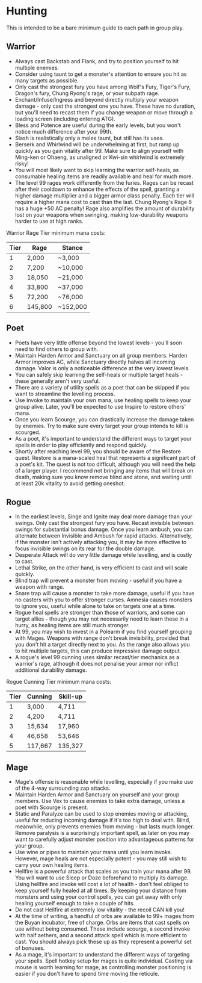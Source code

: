 # Hunting

This is intended to be a bare minimum guide to each path in group play.

## Warrior

- Always cast Backstab and Flank, and try to position yourself to hit multiple enemies.
- Consider using taunt to get a monster's attention to ensure you hit as many targets as possible.
- Only cast the strongest fury you have among Wolf's Fury, Tiger's Fury, Dragon's fury, Chung Ryong's rage, or your subpath rage.
- Enchant/Infuse/Ingress and beyond directly multiply your weapon damage - only cast the strongest one you have. These have no duration, but you'll need to recast them if you change weapon or move through a loading screen (including entering ATG).
- Bless and Potence are useful during the early levels, but you won't notice much difference after your 99th.
- Slash is realistically only a melee taunt, but still has its uses.
- Berserk and Whirlwind will be underwhelming at first, but ramp up quickly as you gain vitality after 99. Make sure to align yourself with Ming-ken or Ohaeng, as unaligned or Kwi-sin whirlwind is extremely risky!
- You will most likely want to skip learning the warrior self-heals, as consumable healing items are readily available and heal for much more.
- The level 99 rages work differently from the furies. Rages can be recast after their cooldown to enhance the effects of the spell, granting a higher damage multiplier and a bigger armor class penalty. Each tier will require a higher mana cost to cast than the last. Chung Ryong's Rage 6 has a huge +50 AC penalty! Rage also amplifies the amount of durability lost on your weapons when swinging, making low-durability weapons harder to use at high ranks.

Warrior Rage Tier minimum mana costs:

| Tier | Rage    | Stance   |
| ---- | ------- | -------- |
| 1    | 2,000   | ~3,000   |
| 2    | 7,200   | ~10,000  |
| 3    | 18,050  | ~21,000  |
| 4    | 33,800  | ~37,000  |
| 5    | 72,200  | ~76,000  |
| 6    | 145,800 | ~152,000 |

## Poet

- Poets have very little offense beyond the lowest levels - you'll soon need to find others to group with.
- Maintain Harden Armor and Sanctuary on all group members. Harden Armor improves AC, while Sanctuary directly halves all incoming damage. Valor is only a noticeable difference at the very lowest levels.
- You can safely skip learning the self-heals or multiple target heals - these generally aren't very useful.
- There are a variety of utility spells as a poet that can be skipped if you want to streamline the levelling process.
- Use Invoke to maintain your own mana, use healing spells to keep your group alive. Later, you'll be expected to use Inspire to restore others' mana.
- Once you learn Scourge, you can drastically increase the damage taken by enemies. Try to make sure every target your group intends to kill is scourged.
- As a poet, it's important to understand the different ways to target your spells in order to play efficiently and respond quickly.
- Shortly after reaching level 99, you should be aware of the Restore quest. Restore is a mana-scaled heal that represents a significant part of a poet's kit. The quest is not too difficult, although you will need the help of a larger player. I recommend not bringing any items that will break on death, making sure you know remove blind and atone, and waiting until at least 20k vitality to avoid getting oneshot.

## Rogue

- In the earliest levels, Singe and Ignite may deal more damage than your swings. Only cast the strongest fury you have. Recast invisible between swings for substantial bonus damage. Once you learn ambush, you can alternate between Invisible and Ambush for rapid attacks. Alternatively, if the monster isn't actively attacking you, it may be more effective to focus invisible swings on its rear for the double damage.
- Desperate Attack will do very little damage while levelling, and is costly to cast.
- Lethal Strike, on the other hand, is very efficient to cast and will scale quickly.
- Blind trap will prevent a monster from moving - useful if you have a weapon with range.
- Snare trap will cause a monster to take more damage, useful if you have no casters with you to offer stronger curses. Amnesia causes monsters to ignore you, useful while alone to take on targets one at a time.
- Rogue heal spells are stronger than those of warriors, and some can target allies - though you may not necessarily need to learn these in a hurry, as healing items are still much stronger.
- At 99, you may wish to invest in a Polearm if you find yourself grouping with Mages. Weapons with range don't break invisibility, provided that you don't hit a target directly next to you. As the range also allows you to hit multiple targets, this can produce impressive damage output.
- A rogue's level 99 cunning uses similar recast/tier mechanics as a warrior's rage, although it does not penalise your armor nor inflict additional durability damage.

Rogue Cunning Tier minimum mana costs:

| Tier | Cunning | Skill-up |
| ---- | ------- | -------- |
| 1    | 3,000   | 4,711    |
| 2    | 4,200   | 4,711    |
| 3    | 15,634  | 17,960   |
| 4    | 46,658  | 53,646   |
| 5    | 117,667 | 135,327  |

## Mage

- Mage's offense is reasonable while levelling, especially if you make use of the 4-way surrounding zap attacks.
- Maintain Harden Armor and Sanctuary on yourself and your group members. Use Vex to cause enemies to take extra damage, unless a poet with Scourge is present.
- Static and Paralyze can be used to stop enemies moving or attacking, useful for reducing incoming damage if it's too high to deal with. Blind, meanwhile, only prevents enemies from moving - but lasts much longer. Remove paralysis is a surprisingly important spell, as later on you may want to carefully adjust monster position into advantageous patterns for your group.
- Use wine or pipes to maintain your mana until you learn invoke. However, mage heals are not especially potent - you may still wish to carry your own healing items.
- Hellfire is a powerful attack that scales as you train your mana after 99. You will want to use Sleep or Doze beforehand to multiply its damage. Using hellfire and invoke will cost a lot of health - don't feel obliged to keep yourself fully healed at all times. By keeping your distance from monsters and using your control spells, you can get away with only healing yourself enough to take a couple of hits.
- Do not cast Hellfire at extremely low vitality - the recoil CAN kill you!
- At the time of writing, a handful of orbs are available to 99+ mages from the Buyan incubator, free of charge. Orbs are items that cast spells on use without being consumed. These include scourge, a second invoke with half aethers, and a second attack spell which is more efficient to cast. You should always pick these up as they represent a powerful set of bonuses.
- As a mage, it's important to understand the different ways of targeting your spells. Spell hotkey setup for mages is quite individual. Casting via mouse is worth learning for mage, as controlling monster positioning is easier if you don't have to spend time moving the reticule.
